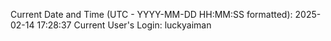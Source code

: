 Current Date and Time (UTC - YYYY-MM-DD HH:MM:SS formatted): 2025-02-14 17:28:37
Current User's Login: luckyaiman
